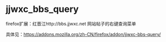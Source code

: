 jjwxc_bbs_query
===============

firefox扩展：红晋江http://bbs.jjwxc.net 网站帖子的右键查询菜单

具体见：https://addons.mozilla.org/zh-CN/firefox/addon/jjwxc-bbs-query/
